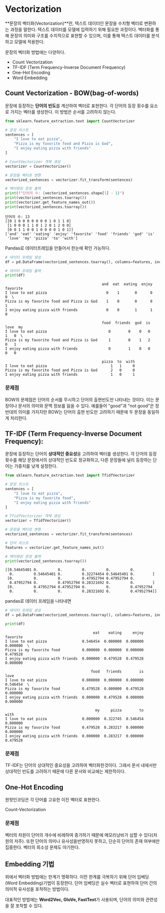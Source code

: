 # Vectorization

**문장의 벡터화(Vectorization)**란, 텍스트 데이터인 문장을 수치형 벡터로 변환하는 과정을 말한다. 텍스트 데이터를 모델에 입력하기 위해 필요한 과정이다. 벡터화를 통해 문장의 의미와 구조를 수치적으로 표현할 수 있으며, 이를 통해 텍스트 데이터를 분석하고 모델에 적용한다.

문장의 벡터화 방법에는 다양하다. 

* Count Vectorization
* TF-IDF (Term Frequency-Inverse Document Frequency)
* One-Hot Encoding
* Word Embedding



## Count Vectorization - BOW(bag-of-words)

문장에 등장하는 **단어의 빈도**를 계산하여 벡터로 표현한다. 각 단어의 등장 횟수를 요소로 가지는 벡터를 생성한다. 이 방법은 순서를 고려하지 않는다.

```python
from sklearn.feature_extraction.text import CountVectorizer

# 문장 리스트
sentences = [
    "I love to eat pizza",
    "Pizza is my favorite food and Pizza is God",
    "I enjoy eating pizza with friends"
]

# CountVectorizer 객체 생성
vectorizer = CountVectorizer()

# 문장을 벡터로 변환
vectorized_sentences = vectorizer.fit_transform(sentences)

# 벡터화된 문장 출력
print(f"단어의 수: {vectorized_sentences.shape[1] - 1}")
print(vectorized_sentences.toarray())
print(vectorizer.get_feature_names_out())
print(vectorized_sentences.toarray())
```

```
단어의 수: 13
[[0 1 0 0 0 0 0 0 0 1 0 1 1 0]
 [1 0 0 0 1 1 0 1 2 0 1 2 0 0]
 [0 0 1 1 0 0 1 0 0 0 0 1 0 1]]
['and' 'eat' 'eating' 'enjoy' 'favorite' 'food' 'friends' 'god' 'is'
 'love' 'my' 'pizza' 'to' 'with']
```



Pandas로 데이터프레임을 만들어서 한눈에 확인 가능하다.

```python
# 데이터 프레임 생성
df = pd.DataFrame(vectorized_sentences.toarray(), columns=features, index=sentences)

# 데이터 프레임 출력
print(df)
```

```
                                            and  eat  eating  enjoy  favorite   
I love to eat pizza                           0    1       0      0         0  \
Pizza is my favorite food and Pizza is God    1    0       0      0         1   
I enjoy eating pizza with friends             0    0       1      1         0   

                                            food  friends  god  is  love  my   
I love to eat pizza                            0        0    0   0     1   0  \
Pizza is my favorite food and Pizza is God     1        0    1   2     0   1   
I enjoy eating pizza with friends              0        1    0   0     0   0   

                                            pizza  to  with  
I love to eat pizza                             1   1     0  
Pizza is my favorite food and Pizza is God      2   0     0  
I enjoy eating pizza with friends               1   0     1  
```



### 문제점

BOW의 문제점은 단어의 순서를 무시하고 단어의 출현빈도만 나타내는 것이다. 이는 문장이나 문서의 의미와 문맥 정보를 잃을 수 있다. 예를들어 "good"과 "not good"은 정반대의 의미를 가지지만 BOW는 단어의 출현 빈도만 고려하기 때문에 두 문장을 동일하게 처리한다.





## TF-IDF (Term Frequency-Inverse Document Frequency):

문장에 등장하는 단어의 **상대적인 중요성**을 고려하여 벡터를 생성한다. 각 단어의 등장 횟수를 해당 문장에서의 상대적인 빈도로 정규화하고, 다른 문장들에 널리 등장하는 단어는 가중치를 낮게 설정한다.



```python
from sklearn.feature_extraction.text import TfidfVectorizer

# 문장 리스트
sentences = [
    "I love to eat pizza",
    "Pizza is my favorite food",
    "I enjoy eating pizza with friends"
]

# TfidfVectorizer 객체 생성
vectorizer = TfidfVectorizer()

# 문장을 벡터로 변환
vectorized_sentences = vectorizer.fit_transform(sentences)

# 단어 리스트
features = vectorizer.get_feature_names_out()

# 벡터화된 문장 출력
print(vectorized_sentences.toarray())
```

```
[[0.54645401 0.         0.         0.         0.         0.
  0.         0.54645401 0.         0.32274454 0.54645401 0.        ]
 [0.         0.         0.         0.47952794 0.47952794 0.
  0.47952794 0.         0.47952794 0.28321692 0.         0.        ]
 [0.         0.47952794 0.47952794 0.         0.         0.47952794
  0.         0.         0.         0.28321692 0.         0.47952794]]
```



pandas로 데이터 프레임을 나타내면

```python
# 데이터 프레임 생성
df = pd.DataFrame(vectorized_sentences.toarray(), columns=features, index=sentences)

print(df)
```

```
                                        eat    eating     enjoy  favorite   
I love to eat pizza                0.546454  0.000000  0.000000  0.000000  \
Pizza is my favorite food          0.000000  0.000000  0.000000  0.479528   
I enjoy eating pizza with friends  0.000000  0.479528  0.479528  0.000000   

                                       food   friends        is      love   
I love to eat pizza                0.000000  0.000000  0.000000  0.546454  \
Pizza is my favorite food          0.479528  0.000000  0.479528  0.000000   
I enjoy eating pizza with friends  0.000000  0.479528  0.000000  0.000000   

                                         my     pizza        to      with  
I love to eat pizza                0.000000  0.322745  0.546454  0.000000  
Pizza is my favorite food          0.479528  0.283217  0.000000  0.000000  
I enjoy eating pizza with friends  0.000000  0.283217  0.000000  0.479528  
```



### 문제점

TF-IDF는 단어의 상대적인 중요성을 고려하여 벡터화한것이다. 그래서 문서 내에서만 상대적인 빈도를 고려하기 때문에 다른 문서와 비교에는 제한적이다.





## One-Hot Encoding

원핫인코딩은 각 단어를 고유한 이진 벡터로 표현한다.

Count-Vectorization





### 문제점

벡터의 차원이 단어의 개수에 비례하여 증가하기 때문에 메모리낭비가 심할 수 있다(차원의 저주). 또한 단어의 의미나 유사성을반영하지 못하고, 단순히 단어의 존재 여부에만 집중한다. 벡터의 희소성 문제도 야기한다.



## Embedding 기법

위에서 벡터화 방법에는 한계가 명확하다. 이런 한계를 극복하기 위해 단어 임베딩(Word Embedding)기법이 등장한다.  단어 임베딩은 실수 벡터로 표현하여 단어 간의 의미적 유사성을 포착하는 방법이다. 

대표적인 방법에는 **Word2Vec, GloVe, FastText**가 사용되며, 단어의 의미와 관련성을 잘 포착할 수 있다.

